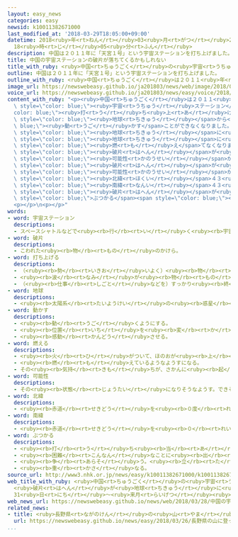 ```yaml
---
layout: easy_news
categories: easy
newsid: k10011382671000
last_modified_at: '2018-03-29T18:05:00+09:00'
datetime: 2018<ruby>年<rt>ねん</rt></ruby>03<ruby>月<rt>がつ</rt></ruby>29<ruby>日<rt>にち</rt></ruby>
  18<ruby>時<rt>じ</rt></ruby>05<ruby>分<rt>ふん</rt></ruby>
description: 中国は２０１１年に「天宮１号」という宇宙ステーションを打ち上げました。
title: 中国の宇宙ステーションの破片が落ちてくるかもしれない
title_with_ruby: <ruby>中国<rt>ちゅうごく</rt></ruby>の<ruby>宇宙<rt>うちゅう</rt></ruby>ステーションの<ruby>破片<rt>はへん</rt></ruby>が<ruby>落<rt>お</rt></ruby>ちてくるかもしれない
outline: 中国は２０１１年に「天宮１号」という宇宙ステーションを打ち上げました。
outline_with_ruby: <ruby>中国<rt>ちゅうごく</rt></ruby>は２０１１<ruby>年<rt>ねん</rt></ruby>に「<ruby>天宮<rt>てんきゅう</rt></ruby>１<ruby>号<rt>ごう</rt></ruby>」という<ruby>宇宙<rt>うちゅう</rt></ruby>ステーションを<ruby>打<rt>う</rt></ruby>ち<ruby>上<rt>あ</rt></ruby>げました。
image_url: https://newswebeasy.github.io/ja201803/news/web/image/2018/03/28/K10011382671_1803281650_1803281705_01_02.jpg
voice_url: https://newswebeasy.github.io/ja201803/news/easy/voice/2018/03/29/k10011382671000.mp4
content_with_ruby: "<p><ruby>中国<rt>ちゅうごく</rt></ruby>は２０１１<ruby>年<rt>ねん</rt></ruby>に「<ruby>天宮<rt>てんきゅう</rt></ruby>１<ruby>号<rt>ごう</rt></ruby>」という<span\
  \ style=\"color: blue;\"><ruby>宇宙<rt>うちゅう</rt></ruby>ステーション</span>を<span style=\"\
  color: blue;\"><ruby>打<rt>う</rt></ruby>ち<ruby>上<rt>あ</rt></ruby>げ</span>ました。<ruby>天宮<rt>てんきゅう</rt></ruby>１<ruby>号<rt>ごう</rt></ruby>は<ruby>長<rt>なが</rt></ruby>さが１０ｍで、<ruby>重<rt>おも</rt></ruby>さが８．５ｔです。<ruby>天宮<rt>てんきゅう</rt></ruby>１<ruby>号<rt>ごう</rt></ruby>はおととし、<span\
  \ style=\"color: blue;\"><ruby>地球<rt>ちきゅう</rt></ruby></span>から<span style=\"color:\
  \ blue;\"><ruby>動<rt>うご</rt></ruby>かす</span>ことができなくなりました。</p>\n<p>ＥＳＡ＝ヨーロッパ<ruby>宇宙<rt>うちゅう</rt></ruby><ruby>機関<rt>きかん</rt></ruby>は、３<ruby>月<rt>がつ</rt></ruby>３１<ruby>日<rt>にち</rt></ruby>から４<ruby>月<rt>がつ</rt></ruby><ruby>２日<rt>ふつか</rt></ruby>の<ruby>間<rt>あいだ</rt></ruby>に、<ruby>天宮<rt>てんきゅう</rt></ruby>１<ruby>号<rt>ごう</rt></ruby>が<span\
  \ style=\"color: blue;\"><ruby>地球<rt>ちきゅう</rt></ruby></span>に<ruby>落<rt>お</rt></ruby>ちてくると<ruby>言<rt>い</rt></ruby>っています。ＥＳＡによると、<ruby>天宮<rt>てんきゅう</rt></ruby>１<ruby>号<rt>ごう</rt></ruby>は<span\
  \ style=\"color: blue;\"><ruby>地球<rt>ちきゅう</rt></ruby></span>に<ruby>落<rt>お</rt></ruby>ちる<ruby>間<rt>あいだ</rt></ruby>にほとんど<span\
  \ style=\"color: blue;\"><ruby>燃<rt>も</rt></ruby>え</span>てなくなりますが、<ruby>小<rt>ちい</rt></ruby>さな<span\
  \ style=\"color: blue;\"><ruby>破片<rt>はへん</rt></ruby></span>が<ruby>落<rt>お</rt></ruby>ちてくる<span\
  \ style=\"color: blue;\"><ruby>可能性<rt>かのうせい</rt></ruby></span>があります。</p>\n<p><span\
  \ style=\"color: blue;\"><ruby>破片<rt>はへん</rt></ruby></span>が<ruby>落<rt>お</rt></ruby>ちる<span\
  \ style=\"color: blue;\"><ruby>可能性<rt>かのうせい</rt></ruby></span>がある<ruby>所<rt>ところ</rt></ruby>は、<span\
  \ style=\"color: blue;\"><ruby>北緯<rt>ほくい</rt></ruby></span>４３<ruby>度<rt>ど</rt></ruby>から<span\
  \ style=\"color: blue;\"><ruby>南緯<rt>なんい</rt></ruby></span>４３<ruby>度<rt>ど</rt></ruby>の<ruby>間<rt>あいだ</rt></ruby>です。この<ruby>間<rt>あいだ</rt></ruby>には<ruby>日本<rt>にっぽん</rt></ruby>のほとんどの<ruby>場所<rt>ばしょ</rt></ruby>や、アメリカのワシントンなど<ruby>世界<rt>せかい</rt></ruby>の<ruby>大<rt>おお</rt></ruby>きなまちが<ruby>入<rt>はい</rt></ruby>っています。ＥＳＡは、<span\
  \ style=\"color: blue;\"><ruby>破片<rt>はへん</rt></ruby></span>が<ruby>人<rt>ひと</rt></ruby>に<span\
  \ style=\"color: blue;\">ぶつかる</span><span style=\"color: blue;\"><ruby>可能性<rt>かのうせい</rt></ruby></span>はとても<ruby>低<rt>ひく</rt></ruby>いと<ruby>言<rt>い</rt></ruby>っています。</p>\n\
  <p></p>\n<p></p>"
words:
- word: 宇宙ステーション
  descriptions:
  - スペースシャトルなどで<ruby><rb>行</rb><rt>い</rt></ruby>く<ruby><rb>宇宙</rb><rt>うちゅう</rt></ruby><ruby><rb>旅行</rb><rt>りょこう</rt></ruby>や、<ruby><rb>宇宙</rb><rt>うちゅう</rt></ruby>での<ruby><rb>研究</rb><rt>けんきゅう</rt></ruby>の<ruby><rb>基地</rb><rt>きち</rt></ruby>として、その<ruby><rb>中</rb><rt>なか</rt></ruby>でたくさんの<ruby><rb>人</rb><rt>ひと</rt></ruby>が<ruby><rb>生活</rb><rt>せいかつ</rt></ruby>を<ruby><rb>続</rb><rt>つづ</rt></ruby>けられる<ruby><rb>大</rb><rt>おお</rt></ruby>きな<ruby><rb>人工衛星</rb><rt>じんこうえいせい</rt></ruby>。
- word: 破片
  descriptions:
  - こわれた<ruby><rb>物</rb><rt>もの</rt></ruby>のかけら。
- word: 打ち上げる
  descriptions:
  - （<ruby><rb>勢</rb><rt>いきお</rt></ruby>いよく）<ruby><rb>物</rb><rt>もの</rt></ruby>を<ruby><rb>空中</rb><rt>くうちゅう</rt></ruby>に<ruby><rb>上</rb><rt>あ</rt></ruby>げる。
  - <ruby><rb>波</rb><rt>なみ</rt></ruby>が<ruby><rb>物</rb><rt>もの</rt></ruby>を<ruby><rb>陸</rb><rt>りく</rt></ruby>に<ruby><rb>運</rb><rt>はこ</rt></ruby>び<ruby><rb>上</rb><rt>あ</rt></ruby>げる。
  - （<ruby><rb>仕事</rb><rt>しごと</rt></ruby>などを）すっかり<ruby><rb>終</rb><rt>お</rt></ruby>える。
- word: 地球
  descriptions:
  - <ruby><rb>太陽系</rb><rt>たいようけい</rt></ruby>の<ruby><rb>惑星</rb><rt>わくせい</rt></ruby>の<ruby><rb>一</rb><rt>ひと</rt></ruby>つ。<ruby><rb>太陽</rb><rt>たいよう</rt></ruby>から<ruby><rb>三番</rb><rt>さんばん</rt></ruby>めの<ruby><rb>星</rb><rt>ほし</rt></ruby>で、わたしたちが<ruby><rb>住</rb><rt>す</rt></ruby>んでいる<ruby><rb>天体</rb><rt>てんたい</rt></ruby>。<ruby><rb>自分</rb><rt>じぶん</rt></ruby>で<ruby><rb>回</rb><rt>まわ</rt></ruby>りながら（<ruby><rb>自転</rb><rt>じてん</rt></ruby>）、さらに<ruby><rb>太陽</rb><rt>たいよう</rt></ruby>の<ruby><rb>周</rb><rt>まわ</rt></ruby>りを３６５<ruby><rb>日</rb><rt>にち</rt></ruby>で<ruby><rb>回</rb><rt>まわ</rt></ruby>っている（<ruby><rb>公転</rb><rt>こうてん</rt></ruby>）。
- word: 動かす
  descriptions:
  - <ruby><rb>動</rb><rt>うご</rt></ruby>くようにする。
  - <ruby><rb>位置</rb><rt>いち</rt></ruby>を<ruby><rb>変</rb><rt>か</rt></ruby>える。
  - <ruby><rb>感動</rb><rt>かんどう</rt></ruby>させる。
- word: 燃える
  descriptions:
  - <ruby><rb>火</rb><rt>ひ</rt></ruby>がついて、ほのおが<ruby><rb>上</rb><rt>あ</rt></ruby>がる。
  - <ruby><rb>燃</rb><rt>も</rt></ruby>えているようなようすになる。
  - その<ruby><rb>気持</rb><rt>きも</rt></ruby>ちが、さかんに<ruby><rb>起</rb><rt>お</rt></ruby>こる。
- word: 可能性
  descriptions:
  - その<ruby><rb>状態</rb><rt>じょうたい</rt></ruby>になりそうなようす。できそうなようす。
- word: 北緯
  descriptions:
  - <ruby><rb>赤道</rb><rt>せきどう</rt></ruby>を<ruby><rb>０度</rb><rt>れいど</rt></ruby>として、そこから<ruby><rb>北極</rb><rt>ほっきょく</rt></ruby>までの<ruby><rb>間</rb><rt>あいだ</rt></ruby>を９０<ruby><rb>度</rb><rt>ど</rt></ruby>に<ruby><rb>分</rb><rt>わ</rt></ruby>けて<ruby><rb>数</rb><rt>かぞ</rt></ruby>えた<ruby><rb>緯度</rb><rt>いど</rt></ruby>。
- word: 南緯
  descriptions:
  - <ruby><rb>赤道</rb><rt>せきどう</rt></ruby>を<ruby><rb>０</rb><rt>れい</rt></ruby><ruby><rb>度</rb><rt>ど</rt></ruby>として、そこから<ruby><rb>南極</rb><rt>なんきょく</rt></ruby>までの<ruby><rb>間</rb><rt>あいだ</rt></ruby>を９０<ruby><rb>度</rb><rt>ど</rt></ruby>に<ruby><rb>分</rb><rt>わ</rt></ruby>けて<ruby><rb>数</rb><rt>かぞ</rt></ruby>えた<ruby><rb>緯度</rb><rt>いど</rt></ruby>。
- word: ぶつかる
  descriptions:
  - <ruby><rb>打</rb><rt>う</rt></ruby>ち<ruby><rb>当</rb><rt>あ</rt></ruby>たる。つき<ruby><rb>当</rb><rt>あ</rt></ruby>たる。
  - <ruby><rb>困難</rb><rt>こんなん</rt></ruby>なことに<ruby><rb>出</rb><rt>で</rt></ruby>あう。
  - <ruby><rb>争</rb><rt>あらそ</rt></ruby>う。<ruby><rb>立</rb><rt>た</rt></ruby>ち<ruby><rb>向</rb><rt>む</rt></ruby>かう。
  - <ruby><rb>重</rb><rt>かさ</rt></ruby>なる。
source_url: http://www3.nhk.or.jp/news/easy/k10011382671000/k10011382671000.html
web_title_with_ruby: <ruby>中国<rt>ちゅうごく</rt></ruby>の<ruby>宇宙<rt>うちゅう</rt></ruby><ruby>実験機<rt>じっけんき</rt></ruby>
  <ruby>破片<rt>はへん</rt></ruby>が<ruby>地球<rt>ちきゅう</rt></ruby>に<ruby>落下<rt>らっか</rt></ruby>も
  31<ruby>日<rt>にち</rt></ruby>～<ruby>来月<rt>らいげつ</rt></ruby><ruby>初<rt>はじ</rt></ruby>め
web_news_url: https://newswebeasy.github.io/news/web/2018/03/28/中国の宇宙実験機-破片が地球に落下も-31日~来月初め
related_news:
- title: <ruby>長野県<rt>ながのけん</rt></ruby>の<ruby>山<rt>やま</rt></ruby>に<ruby>登<rt>のぼ</rt></ruby>っていた<ruby>人<rt>ひと</rt></ruby>が<ruby>滑<rt>すべ</rt></ruby>って<ruby>落<rt>お</rt></ruby>ちる　３<ruby>人<rt>にん</rt></ruby><ruby>亡<rt>な</rt></ruby>くなる
  url: https://newswebeasy.github.io/news/easy/2018/03/26/長野県の山に登っていた人が滑って落ちる-3人亡くなる
...
```

